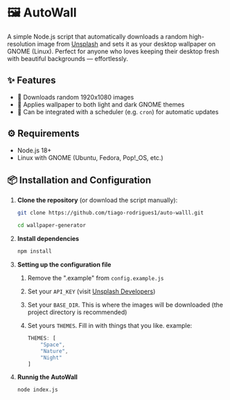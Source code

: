 # 🖼️ AutoWall

A simple Node.js script that automatically downloads a random high-resolution image from [Unsplash](https://source.unsplash.com) and sets it as your desktop wallpaper on GNOME (Linux). Perfect for anyone who loves keeping their desktop fresh with beautiful backgrounds — effortlessly.


## ✨ Features

- 📸 Downloads random 1920x1080 images
- 🎨 Applies wallpaper to both light and dark GNOME themes
- 🔁 Can be integrated with a scheduler (e.g. `cron`) for automatic updates


## ⚙️ Requirements

- Node.js 18+
- Linux with GNOME (Ubuntu, Fedora, Pop!_OS, etc.)

## 📦 Installation and Configuration

1. **Clone the repository** (or download the script manually):

   ```bash
   git clone https://github.com/tiago-rodrigues1/auto-walll.git
   ```
   ```bash
   cd wallpaper-generator
   ```
2. **Install dependencies**

   ```bash
   npm install
   ```
3. **Setting up the configuration file**
   1. Remove the ".example" from `config.example.js`
   2. Set your `API_KEY` (visit [Unsplash Developers](https://unsplash.com/developers))
   3. Set your `BASE_DIR`. This is where the images will be downloaded (the project directory is recommended)
   4. Set yours `THEMES`. Fill in with things that you like. example:

        ```js
        THEMES: [
            "Space",
            "Nature",
            "Night"
        ]
        ```

4. **Runnig the AutoWall**
   ```bash
   node index.js
   ```
